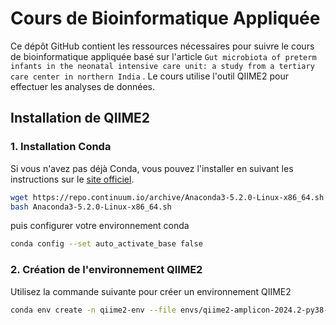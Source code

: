# Cours de Bioinformatique Appliquée
Ce dépôt GitHub contient les ressources nécessaires pour suivre le cours de bioinformatique appliquée basé sur l'article `Gut microbiota of preterm infants in the neonatal intensive care unit: a study from a tertiary care center in northern India` . Le cours utilise l'outil QIIME2 pour effectuer les analyses de données.
## Installation de QIIME2
### 1. Installation Conda
 Si vous n'avez pas déjà Conda, vous pouvez l'installer en suivant les instructions sur le [site officiel](https://gist.github.com/kauffmanes/5e74916617f9993bc3479f401dfec7da).
```bash
wget https://repo.continuum.io/archive/Anaconda3-5.2.0-Linux-x86_64.sh
bash Anaconda3-5.2.0-Linux-x86_64.sh
```
puis configurer votre environnement conda

```bash
conda config --set auto_activate_base false
```
### 2. Création de l'environnement QIIME2 
Utilisez la commande suivante pour créer un environnement QIIME2 

```bash
conda env create -n qiime2-env --file envs/qiime2-amplicon-2024.2-py38-linux-conda.yml
